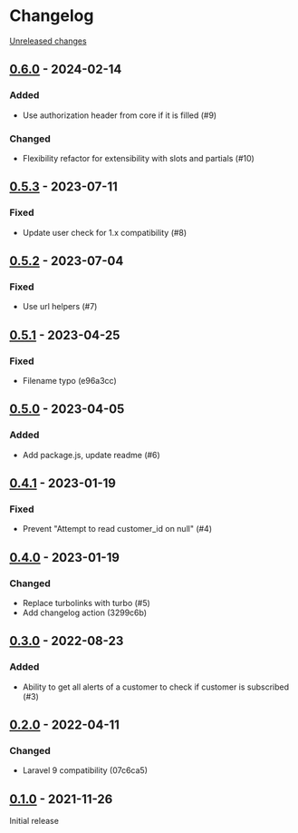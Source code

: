 # Changelog 

[Unreleased changes](https://github.com/rapidez/product-alert/compare/0.6.0...master)
## [0.6.0](https://github.com/rapidez/product-alert/releases/tag/0.6.0) - 2024-02-14

### Added

- Use authorization header from core if it is filled (#9)

### Changed

- Flexibility refactor for extensibility with slots and partials (#10)

## [0.5.3](https://github.com/rapidez/product-alert/releases/tag/0.5.3) - 2023-07-11

### Fixed

- Update user check for 1.x compatibility (#8)

## [0.5.2](https://github.com/rapidez/product-alert/releases/tag/0.5.2) - 2023-07-04

### Fixed

- Use url helpers (#7)

## [0.5.1](https://github.com/rapidez/product-alert/releases/tag/0.5.1) - 2023-04-25

### Fixed

- Filename typo (e96a3cc)

## [0.5.0](https://github.com/rapidez/product-alert/releases/tag/0.5.0) - 2023-04-05

### Added

- Add package.js, update readme (#6)

## [0.4.1](https://github.com/rapidez/product-alert/releases/tag/0.4.1) - 2023-01-19

### Fixed

- Prevent "Attempt to read customer_id on null" (#4)

## [0.4.0](https://github.com/rapidez/product-alert/releases/tag/0.4.0) - 2023-01-19

### Changed

- Replace turbolinks with turbo (#5)
- Add changelog action (3299c6b)

## [0.3.0](https://github.com/rapidez/product-alert/releases/tag/0.3.0) - 2022-08-23

### Added

- Ability to get all alerts of a customer to check if customer is subscribed (#3)

## [0.2.0](https://github.com/rapidez/product-alert/releases/tag/0.2.0) - 2022-04-11

### Changed

- Laravel 9 compatibility (07c6ca5)

## [0.1.0](https://github.com/rapidez/product-alert/releases/tag/0.1.0) - 2021-11-26

Initial release

